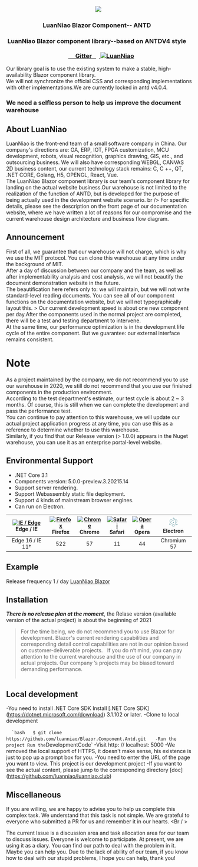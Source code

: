 <div align = "center">
  <img src = "https://resource.luanniao.club/commonres/icon.png">
  <h3> LuanNiao Blazor Component-- ANTD </ h3>
  <h3> LuanNiao Blazor component library--based on ANTDV4 style </ h3>
  <br/>
  <br/>
   <a href="https://gitter.im/luanniao-Blazor-Component-Antd/community?utm_source=badge&utm_medium=badge&utm_campaign=pr-badge">
    Gitter
  </a>
 <a target="_blank" href="//shang.qq.com/wpa/qunwpa?idkey=37aa7e890f0ead2e3cb5955691d64f12ef7f318748bd342ed574ec1e15a22c47"> <img border = "0" src = "https://pub.idqqimg.com/wpa/images /group.png "alt =" LuanNiao "title =" LuanNiao "> </a>
</div>

Our library goal is to use the existing system to make a stable, high-availability Blazor component library. <br/>
We will not synchronize the official CSS and corresponding implementations with other implementations.We are currently locked in antd v4.0.4.
<br/>

### We need a selfless person to help us improve the document warehouse
## About LuanNiao
LuanNiao is the front-end team of a small software company in China. Our company's directions are: OA, ERP, IOT, FPGA customization, MCU development, robots, visual recognition, graphics drawing, GIS, etc., and outsourcing business.
We will also have corresponding WEBGL, CANVAS 2D business content, our current technology stack remains: C, C ++, QT, .NET CORE, Golang, H5, OPENGL, React, Vue. <br/>
The LuanNiao Blazor component library is our team's component library for landing on the actual website business.Our warehouse is not limited to the realization of the function of ANTD, but is developed for the purpose of being actually used in the development website scenario. br />
For specific details, please see the description on the front page of our documentation website, where we have written a lot of reasons for our compromise and the current warehouse design architecture and business flow diagram. <P> </p>

## Announcement
First of all, we guarantee that our warehouse will not charge, which is why we use the MIT protocol. You can clone this warehouse at any time under the background of MIT. <br/>
After a day of discussion between our company and the team, as well as after implementability analysis and cost analysis, we will not beautify the document demonstration website in the future. <br/>
The beautification here refers only to: we will maintain, but we will not write standard-level reading documents. You can see all of our component functions on the documentation website, but we will not typographically layout this. >
Our current development speed is about one new component per day.After the components used in the normal project are completed, there will be a test and testing department to intervene. <br/>
At the same time, our performance optimization is in the development life cycle of the entire component. But we guarantee: our external interface remains consistent. <br/>


# Note

As a project maintained by the company, we do not recommend you to use our warehouse in 2020, we still do not recommend that you use our finished components in the production environment. <br/>
According to the test department's estimate, our test cycle is about 2 ~ 3 months. Of course, this is still when we can complete the development and pass the performance test. <br/>
You can continue to pay attention to this warehouse, we will update our actual project application progress at any time, you can use this as a reference to determine whether to use this warehouse. <br/>
Similarly, if you find that our Release version (> 1.0.0) appears in the Nuget warehouse, you can use it as an enterprise portal-level website. <br/>

## Environmental Support

- .NET Core 3.1
- Components version: 5.0.0-preview.3.20215.14
- Support server rendering.
- Support Webassembly static file deployment.
- Support 4 kinds of mainstream browser engines.
- Can run on Electron.


| [<img src="https://raw.githubusercontent.com/alrra/browser-logos/master/src/edge/edge_48x48.png" alt="IE / Edge" width="24px" height="24px" />](http://godban.github.io/browsers-support-badges/)</br> Edge / IE | [<img src="https://raw.githubusercontent.com/alrra/browser-logos/master/src/firefox/firefox_48x48.png" alt="Firefox" width="24px" height="24px" />](http://godban.github.io/browsers-support-badges/)</br>Firefox | [<img src="https://raw.githubusercontent.com/alrra/browser-logos/master/src/chrome/chrome_48x48.png" alt="Chrome" width="24px" height="24px" />](http://godban.github.io/browsers-support-badges/)</br>Chrome | [<img src="https://raw.githubusercontent.com/alrra/browser-logos/master/src/safari/safari_48x48.png" alt="Safari" width="24px" height="24px" />](http://godban.github.io/browsers-support-badges/)</br>Safari | [<img src="https://raw.githubusercontent.com/alrra/browser-logos/master/src/opera/opera_48x48.png" alt="Opera" width="24px" height="24px" />](http://godban.github.io/browsers-support-badges/)</br>Opera | [<img src="https://raw.githubusercontent.com/alrra/browser-logos/master/src/electron/electron_48x48.png" alt="Electron" width="24px" height="24px" />](http://godban.github.io/browsers-support-badges/)</br>Electron |
| :---------: | :---------: | :---------: | :---------: | :---------: | :---------: |
| Edge 16 / IE 11† | 522 | 57 | 11 | 44 | Chromium 57



## Example
Release frequency 1 / day
[LuanNiao Blazor](https://doc.luanniao.club)

## Installation

***There is no release plan at the moment***, the Relase version (available version of the actual project) is about the beginning of 2021 <br/>
> For the time being, we do not recommend you to use Blazor for development. Blazor's current rendering capabilities and corresponding detail control capabilities are not in our opinion based on customer-deliverable projects.
 
If you do n’t mind, you can pay attention to the current warehouse and the use of our company in actual projects. Our company ’s projects may be biased toward demanding performance. <br/>
 

## Local development

-You need to install .NET Core SDK Install [.NET Core SDK] (https://dotnet.microsoft.com/download) 3.1.102 or later.
-Clone to local development


  `` `bash
  $ git clone https://github.com/luanniao/Blazor.Component.Antd.git
  `` `
-Run the project Run the `DevelopmentCode`
-Visit http: // localhost: 5000
-We removed the local support of HTTPS, it doesn't make sense, his existence is just to pop up a prompt box for you.
-You need to enter the URL of the page you want to view. This project is our development project
-If you want to see the actual content, please jump to the corresponding directory [doc] (https://github.com/luanniao/luanniao.club)
  
 


## Miscellaneous
If you are willing, we are happy to advise you to help us complete this complex task. We understand that this task is not simple. We are grateful to everyone who submitted a PR for us and remember it in our hearts. <Br / >

The current Issue is a discussion area and task allocation area for our team to discuss issues. Everyone is welcome to participate. At present, we are using it as a diary. You can find our path to deal with the problem in it. Maybe you can help you. Due to the lack of ability of our team, if you know how to deal with our stupid problems, I hope you can help, thank you! <br/>
